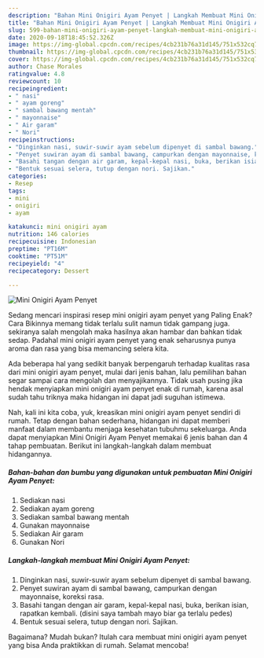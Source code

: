 ```yaml
---
description: "Bahan Mini Onigiri Ayam Penyet | Langkah Membuat Mini Onigiri Ayam Penyet Yang Enak Banget"
title: "Bahan Mini Onigiri Ayam Penyet | Langkah Membuat Mini Onigiri Ayam Penyet Yang Enak Banget"
slug: 599-bahan-mini-onigiri-ayam-penyet-langkah-membuat-mini-onigiri-ayam-penyet-yang-enak-banget
date: 2020-09-18T18:45:52.326Z
image: https://img-global.cpcdn.com/recipes/4cb231b76a31d145/751x532cq70/mini-onigiri-ayam-penyet-foto-resep-utama.jpg
thumbnail: https://img-global.cpcdn.com/recipes/4cb231b76a31d145/751x532cq70/mini-onigiri-ayam-penyet-foto-resep-utama.jpg
cover: https://img-global.cpcdn.com/recipes/4cb231b76a31d145/751x532cq70/mini-onigiri-ayam-penyet-foto-resep-utama.jpg
author: Chase Morales
ratingvalue: 4.8
reviewcount: 10
recipeingredient:
- " nasi"
- " ayam goreng"
- " sambal bawang mentah"
- " mayonnaise"
- " Air garam"
- " Nori"
recipeinstructions:
- "Dinginkan nasi, suwir-suwir ayam sebelum dipenyet di sambal bawang."
- "Penyet suwiran ayam di sambal bawang, campurkan dengan mayonnaise, koreksi rasa."
- "Basahi tangan dengan air garam, kepal-kepal nasi, buka, berikan isian, rapatkan kembali. (disini saya tambah mayo biar ga terlalu pedes)"
- "Bentuk sesuai selera, tutup dengan nori. Sajikan."
categories:
- Resep
tags:
- mini
- onigiri
- ayam

katakunci: mini onigiri ayam 
nutrition: 146 calories
recipecuisine: Indonesian
preptime: "PT16M"
cooktime: "PT51M"
recipeyield: "4"
recipecategory: Dessert

---
```



![Mini Onigiri Ayam Penyet](https://img-global.cpcdn.com/recipes/4cb231b76a31d145/751x532cq70/mini-onigiri-ayam-penyet-foto-resep-utama.jpg)

Sedang mencari inspirasi resep mini onigiri ayam penyet yang Paling Enak? Cara Bikinnya memang tidak terlalu sulit namun tidak gampang juga. sekiranya salah mengolah maka hasilnya akan hambar dan bahkan tidak sedap. Padahal mini onigiri ayam penyet yang enak seharusnya punya aroma dan rasa yang bisa memancing selera kita.



Ada beberapa hal yang sedikit banyak berpengaruh terhadap kualitas rasa dari mini onigiri ayam penyet, mulai dari jenis bahan, lalu pemilihan bahan segar sampai cara mengolah dan menyajikannya. Tidak usah pusing jika hendak menyiapkan mini onigiri ayam penyet enak di rumah, karena asal sudah tahu triknya maka hidangan ini dapat jadi suguhan istimewa.


Nah, kali ini kita coba, yuk, kreasikan mini onigiri ayam penyet sendiri di rumah. Tetap dengan bahan sederhana, hidangan ini dapat memberi manfaat dalam membantu menjaga kesehatan tubuhmu sekeluarga. Anda dapat menyiapkan Mini Onigiri Ayam Penyet memakai 6 jenis bahan dan 4 tahap pembuatan. Berikut ini langkah-langkah dalam membuat hidangannya.

<!--inarticleads1-->

##### Bahan-bahan dan bumbu yang digunakan untuk pembuatan Mini Onigiri Ayam Penyet:

1. Sediakan  nasi
1. Sediakan  ayam goreng
1. Sediakan  sambal bawang mentah
1. Gunakan  mayonnaise
1. Sediakan  Air garam
1. Gunakan  Nori




<!--inarticleads2-->

##### Langkah-langkah membuat Mini Onigiri Ayam Penyet:

1. Dinginkan nasi, suwir-suwir ayam sebelum dipenyet di sambal bawang.
1. Penyet suwiran ayam di sambal bawang, campurkan dengan mayonnaise, koreksi rasa.
1. Basahi tangan dengan air garam, kepal-kepal nasi, buka, berikan isian, rapatkan kembali. (disini saya tambah mayo biar ga terlalu pedes)
1. Bentuk sesuai selera, tutup dengan nori. Sajikan.




Bagaimana? Mudah bukan? Itulah cara membuat mini onigiri ayam penyet yang bisa Anda praktikkan di rumah. Selamat mencoba!
